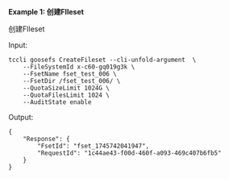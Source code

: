 **Example 1: 创建FIleset**

创建FIleset

Input: 

```
tccli goosefs CreateFileset --cli-unfold-argument  \
    --FileSystemId x-c60-gq019g3k \
    --FsetName fset_test_006 \
    --FsetDir /fset_test_006/ \
    --QuotaSizeLimit 1024G \
    --QuotaFilesLimit 1024 \
    --AuditState enable
```

Output: 
```
{
    "Response": {
        "FsetId": "fset_1745742041947",
        "RequestId": "1c44ae43-f00d-460f-a093-469c407b6fb5"
    }
}
```

